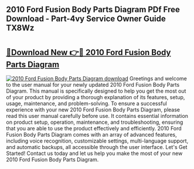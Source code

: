 ## 2010 Ford Fusion Body Parts Diagram PDf Free Download - Part-4vy Service Owner Guide TX8Wz

# <h2><a href="http://dfunuui.blite.top/?on=2010+Ford+Fusion+Body+Parts+Diagram">🔗Download New 👉🔴 2010 Ford Fusion Body Parts Diagram</a></h2>

[![2010 Ford Fusion Body Parts Diagram download](https://i.imgur.com/lujVjoI.png)](http://dfunuui.blite.top/?on=2010+Ford+Fusion+Body+Parts+Diagram)
Greetings and welcome to the user manual for your newly updated 2010 Ford Fusion Body Parts Diagram. This manual is specifically designed to help you get the most out of your product by providing a thorough explanation of its features, setup, usage, maintenance, and problem-solving. To ensure a successful experience with your new 2010 Ford Fusion Body Parts Diagram, please read this user manual carefully before use. It contains essential information on product setup, operation, maintenance, and troubleshooting, ensuring that you are able to use the product effectively and efficiently. 2010 Ford Fusion Body Parts Diagram comes with an array of advanced features, including voice recognition, customizable settings, multi-language support, and automatic backups, all accessible through the user interface. Let's Get Started! Contact us today and let us help you make the most of your new 2010 Ford Fusion Body Parts Diagram.
